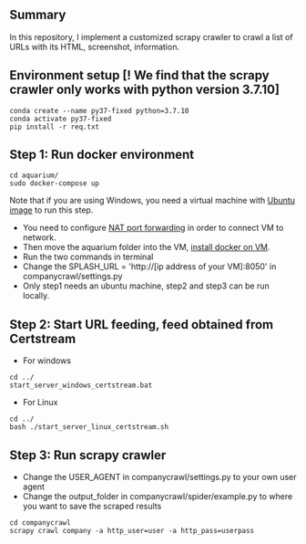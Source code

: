 ## Summary
In this repository, I implement a customized scrapy crawler to crawl a list of URLs with its HTML, screenshot, information.

## Environment setup [! We find that the scrapy crawler only works with python version 3.7.10]
```
conda create --name py37-fixed python=3.7.10
conda activate py37-fixed
pip install -r req.txt
```

## Step 1: Run docker environment
```
cd aquarium/
sudo docker-compose up
```
Note that if you are using Windows, you need a virtual machine with [Ubuntu image](https://techloudgeek.com/download/image/?link=https://dlhzub60.linuxvmimages.com/) to run this step. 
- You need to configure [NAT port forwarding](https://www.virten.net/2013/03/how-to-setup-port-forwarding-in-vmware-workstation-9/) in order to connect VM to network.
- Then move the aquarium folder into the VM, [install docker on VM](https://docs.docker.com/engine/install/ubuntu/).
- Run the two commands in terminal
- Change the SPLASH_URL = 'http://[ip address of your VM]:8050' in companycrawl/settings.py 
- Only step1 needs an ubuntu machine, step2 and step3 can be run locally.

## Step 2: Start URL feeding, feed obtained from Certstream
- For windows
```
cd ../
start_server_windows_certstream.bat
```
- For Linux
```
cd ../
bash ./start_server_linux_certstream.sh
```
## Step 3: Run scrapy crawler
- Change the USER_AGENT in companycrawl/settings.py to your own user agent
- Change the output_folder in companycrawl/spider/example.py to where you want to save the scraped results
```
cd companycrawl
scrapy crawl company -a http_user=user -a http_pass=userpass
```